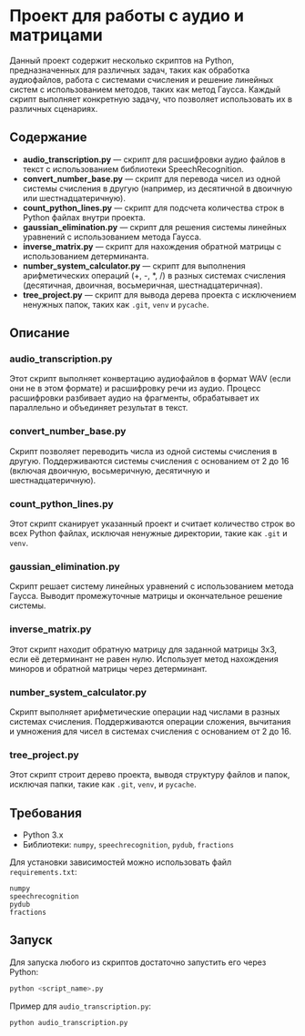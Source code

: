 # Проект для работы с аудио и матрицами

Данный проект содержит несколько скриптов на Python, предназначенных для различных задач, таких как обработка аудиофайлов, работа с системами счисления и решение линейных систем с использованием методов, таких как метод Гаусса. Каждый скрипт выполняет конкретную задачу, что позволяет использовать их в различных сценариях.

## Содержание

- **audio_transcription.py** — скрипт для расшифровки аудио файлов в текст с использованием библиотеки SpeechRecognition.
- **convert_number_base.py** — скрипт для перевода чисел из одной системы счисления в другую (например, из десятичной в двоичную или шестнадцатеричную).
- **count_python_lines.py** — скрипт для подсчета количества строк в Python файлах внутри проекта.
- **gaussian_elimination.py** — скрипт для решения системы линейных уравнений с использованием метода Гаусса.
- **inverse_matrix.py** — скрипт для нахождения обратной матрицы с использованием детерминанта.
- **number_system_calculator.py** — скрипт для выполнения арифметических операций (+, -, *, /) в разных системах счисления (десятичная, двоичная, восьмеричная, шестнадцатеричная).
- **tree_project.py** — скрипт для вывода дерева проекта с исключением ненужных папок, таких как `.git`, `venv` и `pycache`.

## Описание

### audio_transcription.py
Этот скрипт выполняет конвертацию аудиофайлов в формат WAV (если они не в этом формате) и расшифровку речи из аудио. Процесс расшифровки разбивает аудио на фрагменты, обрабатывает их параллельно и объединяет результат в текст.

### convert_number_base.py
Скрипт позволяет переводить числа из одной системы счисления в другую. Поддерживаются системы счисления с основанием от 2 до 16 (включая двоичную, восьмеричную, десятичную и шестнадцатеричную).

### count_python_lines.py
Этот скрипт сканирует указанный проект и считает количество строк во всех Python файлах, исключая ненужные директории, такие как `.git` и `venv`.

### gaussian_elimination.py
Скрипт решает систему линейных уравнений с использованием метода Гаусса. Выводит промежуточные матрицы и окончательное решение системы.

### inverse_matrix.py
Этот скрипт находит обратную матрицу для заданной матрицы 3x3, если её детерминант не равен нулю. Использует метод нахождения миноров и обратной матрицы через детерминант.

### number_system_calculator.py
Скрипт выполняет арифметические операции над числами в разных системах счисления. Поддерживаются операции сложения, вычитания и умножения для чисел в системах счисления с основанием от 2 до 16.

### tree_project.py
Этот скрипт строит дерево проекта, выводя структуру файлов и папок, исключая папки, такие как `.git`, `venv`, и `pycache`.

## Требования

- Python 3.x
- Библиотеки: `numpy`, `speechrecognition`, `pydub`, `fractions`

Для установки зависимостей можно использовать файл `requirements.txt`:

```
numpy
speechrecognition
pydub
fractions
```

## Запуск

Для запуска любого из скриптов достаточно запустить его через Python:

```bash
python <script_name>.py
```

Пример для `audio_transcription.py`:

```bash
python audio_transcription.py
```